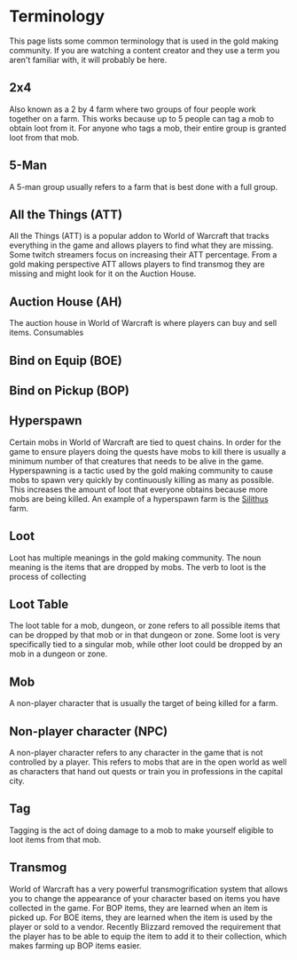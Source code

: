 # Terminology
This page lists some common terminology that is used in the gold making community.  If you are watching a content creator and they use a term you aren't familiar with, it will probably be here.

## 2x4
Also known as a 2 by 4 farm where two groups of four people work together on a farm. This works because up to 5 people can tag a mob to obtain loot from it. For anyone who tags a mob, their entire group is granted loot from that mob.

## 5-Man
A 5-man group usually refers to a farm that is best done with a full group.  

## All the Things (ATT)
All the Things (ATT) is a popular addon to World of Warcraft that tracks everything in the game and allows players to find what they are missing. Some twitch streamers focus on increasing their ATT percentage. From a gold making perspective ATT allows players to find transmog they are missing and might look for it on the Auction House.

## Auction House (AH)
The auction house in World of Warcraft is where players can buy and sell items. Consumables 

## Bind on Equip (BOE)

## Bind on Pickup (BOP)

## Hyperspawn
Certain mobs in World of Warcraft are tied to quest chains.  In order for the game to ensure players doing the quests have mobs to kill there is usually a minimum number of that creatures that needs to be alive in the game.  Hyperspawning is a tactic used by the gold making community to cause mobs to spawn very quickly by continuously killing as many as possible. This increases the amount of loot that everyone obtains because more mobs are being killed. An example of a hyperspawn farm is the [Silithus](/farms/openworld/silithus) farm.

## Loot
Loot has multiple meanings in the gold making community. The noun meaning is the items that are dropped by mobs. The verb to loot is the process of collecting 

## Loot Table
The loot table for a mob, dungeon, or zone refers to all possible items that can be dropped by that mob or in that dungeon or zone.  Some loot is very specifically tied to a singular mob, while other loot could be dropped by an mob in a dungeon or zone.

## Mob
A non-player character that is usually the target of being killed for a farm.  

## Non-player character (NPC)
A non-player character refers to any character in the game that is not controlled by a player.  This refers to mobs that are in the open world as well as characters that hand out quests or train you in professions in the capital city.

## Tag
Tagging is the act of doing damage to a mob to make yourself eligible to loot items from that mob.

## Transmog
World of Warcraft has a very powerful transmogrification system that allows you to change the appearance of your character based on items you have collected in the game.  For BOP items, they are learned when an item is picked up.  For BOE items, they are learned when the item is used by the player or sold to a vendor.  Recently Blizzard removed the requirement that the player has to be able to equip the item to add it to their collection, which makes farming up BOP items easier.